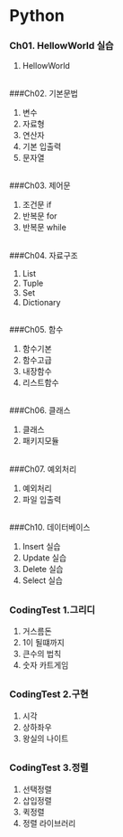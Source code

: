 # Python

### Ch01. HellowWorld 실습
1. HellowWorld
##

###Ch02. 기본문법
1. 변수
2. 자료형
3. 연산자
4. 기본 입출력
5. 문자열
##

###Ch03. 제어문
1. 조건문 if
2. 반복문 for
3. 반복문 while
##

###Ch04. 자료구조
1. List
2. Tuple
3. Set
4. Dictionary
##

###Ch05. 함수
1. 함수기본
2. 함수고급
3. 내장함수
4. 리스트함수
##

###Ch06. 클래스
1. 클래스
2. 패키지모듈
##

###Ch07. 예외처리
1. 예외처리
2. 파일 입출력
##

###Ch10. 데이터베이스
1. Insert 실습
2. Update 실습
3. Delete 실습
4. Select 실습
##

### CodingTest 1.그리디
1. 거스름돈
2. 1이 될떄까지
3. 큰수의 법칙
4. 숫자 카트게임
##

### CodingTest 2.구현
1. 시각
2. 상하좌우
3. 왕실의 나이트
##

### CodingTest 3.정렬
1. 선택정렬
2. 삽입정렬
3. 퀵정렬
4. 정렬 라이브러리
##
